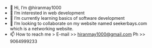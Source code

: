 - 👋 Hi, I’m @hiranmay1000
- 👀 I’m interested in web development 
- 🌱 I’m currently learning basics of software development
- 💞️ I’m looking to collaborate on my website named seekerbays.com which is a networking website.
- 📫 How to reach me > 
E-mail >> hiranmay1000@gmail.com
Ph >> 9064999233

<!---
hiranmay1000/hiranmay1000 is a ✨ special ✨ repository because its `README.md` (this file) appears on your GitHub profile.
You can click the Preview link to take a look at your changes.
--->
